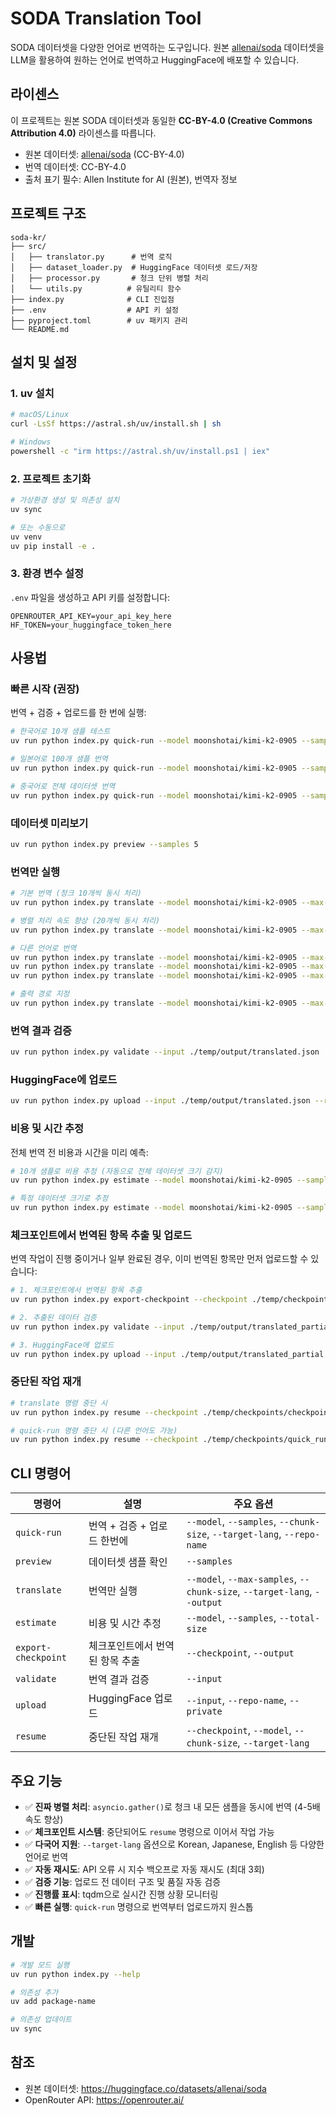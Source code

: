 # SODA Translation Tool

SODA 데이터셋을 다양한 언어로 번역하는 도구입니다. 원본 [allenai/soda](https://huggingface.co/datasets/allenai/soda) 데이터셋을 LLM을 활용하여 원하는 언어로 번역하고 HuggingFace에 배포할 수 있습니다.

## 라이센스

이 프로젝트는 원본 SODA 데이터셋과 동일한 **CC-BY-4.0 (Creative Commons Attribution 4.0)** 라이센스를 따릅니다.

- 원본 데이터셋: [allenai/soda](https://huggingface.co/datasets/allenai/soda) (CC-BY-4.0)
- 번역 데이터셋: CC-BY-4.0
- 출처 표기 필수: Allen Institute for AI (원본), 번역자 정보

## 프로젝트 구조

```
soda-kr/
├── src/
│   ├── translator.py      # 번역 로직
│   ├── dataset_loader.py  # HuggingFace 데이터셋 로드/저장
│   ├── processor.py       # 청크 단위 병렬 처리
│   └── utils.py          # 유틸리티 함수
├── index.py              # CLI 진입점
├── .env                  # API 키 설정
├── pyproject.toml        # uv 패키지 관리
└── README.md
```

## 설치 및 설정

### 1. uv 설치

```bash
# macOS/Linux
curl -LsSf https://astral.sh/uv/install.sh | sh

# Windows
powershell -c "irm https://astral.sh/uv/install.ps1 | iex"
```

### 2. 프로젝트 초기화

```bash
# 가상환경 생성 및 의존성 설치
uv sync

# 또는 수동으로
uv venv
uv pip install -e .
```

### 3. 환경 변수 설정

`.env` 파일을 생성하고 API 키를 설정합니다:

```env
OPENROUTER_API_KEY=your_api_key_here
HF_TOKEN=your_huggingface_token_here
```

## 사용법

### 빠른 시작 (권장)

번역 + 검증 + 업로드를 한 번에 실행:

```bash
# 한국어로 10개 샘플 테스트
uv run python index.py quick-run --model moonshotai/kimi-k2-0905 --samples 10 --target-lang Korean --repo-name username/soda-kr

# 일본어로 100개 샘플 번역
uv run python index.py quick-run --model moonshotai/kimi-k2-0905 --samples 100 --chunk-size 20 --target-lang Japanese --repo-name username/soda-ja

# 중국어로 전체 데이터셋 번역
uv run python index.py quick-run --model moonshotai/kimi-k2-0905 --samples 100000 --chunk-size 20 --target-lang Chinese --repo-name username/soda-zh
```

### 데이터셋 미리보기

```bash
uv run python index.py preview --samples 5
```

### 번역만 실행

```bash
# 기본 번역 (청크 10개씩 동시 처리)
uv run python index.py translate --model moonshotai/kimi-k2-0905 --max-samples 100 --target-lang Korean

# 병렬 처리 속도 향상 (20개씩 동시 처리)
uv run python index.py translate --model moonshotai/kimi-k2-0905 --max-samples 1000 --chunk-size 20 --target-lang Korean

# 다른 언어로 번역
uv run python index.py translate --model moonshotai/kimi-k2-0905 --max-samples 100 --target-lang Japanese
uv run python index.py translate --model moonshotai/kimi-k2-0905 --max-samples 100 --target-lang Spanish
uv run python index.py translate --model moonshotai/kimi-k2-0905 --max-samples 100 --target-lang "Simplified Chinese"

# 출력 경로 지정
uv run python index.py translate --model moonshotai/kimi-k2-0905 --max-samples 100 --target-lang Korean --output ./temp/output/my_translation.json
```

### 번역 결과 검증

```bash
uv run python index.py validate --input ./temp/output/translated.json
```

### HuggingFace에 업로드

```bash
uv run python index.py upload --input ./temp/output/translated.json --repo-name username/soda-kr
```

### 비용 및 시간 추정

전체 번역 전 비용과 시간을 미리 예측:

```bash
# 10개 샘플로 비용 추정 (자동으로 전체 데이터셋 크기 감지)
uv run python index.py estimate --model moonshotai/kimi-k2-0905 --samples 10

# 특정 데이터셋 크기로 추정
uv run python index.py estimate --model moonshotai/kimi-k2-0905 --samples 10 --total-size 100000
```

### 체크포인트에서 번역된 항목 추출 및 업로드

번역 작업이 진행 중이거나 일부 완료된 경우, 이미 번역된 항목만 먼저 업로드할 수 있습니다:

```bash
# 1. 체크포인트에서 번역된 항목 추출
uv run python index.py export-checkpoint --checkpoint ./temp/checkpoints/checkpoint.json --output ./temp/output/translated_partial.json

# 2. 추출된 데이터 검증
uv run python index.py validate --input ./temp/output/translated_partial.json

# 3. HuggingFace에 업로드
uv run python index.py upload --input ./temp/output/translated_partial.json --repo-name username/soda-kr-partial
```

### 중단된 작업 재개

```bash
# translate 명령 중단 시
uv run python index.py resume --checkpoint ./temp/checkpoints/checkpoint.json --model moonshotai/kimi-k2-0905 --chunk-size 20 --target-lang Korean

# quick-run 명령 중단 시 (다른 언어도 가능)
uv run python index.py resume --checkpoint ./temp/checkpoints/quick_run.json --model moonshotai/kimi-k2-0905 --chunk-size 20 --target-lang Japanese
```

## CLI 명령어

| 명령어 | 설명 | 주요 옵션 |
|--------|------|-----------|
| `quick-run` | 번역 + 검증 + 업로드 한번에 | `--model`, `--samples`, `--chunk-size`, `--target-lang`, `--repo-name` |
| `preview` | 데이터셋 샘플 확인 | `--samples` |
| `translate` | 번역만 실행 | `--model`, `--max-samples`, `--chunk-size`, `--target-lang`, `--output` |
| `estimate` | 비용 및 시간 추정 | `--model`, `--samples`, `--total-size` |
| `export-checkpoint` | 체크포인트에서 번역된 항목 추출 | `--checkpoint`, `--output` |
| `validate` | 번역 결과 검증 | `--input` |
| `upload` | HuggingFace 업로드 | `--input`, `--repo-name`, `--private` |
| `resume` | 중단된 작업 재개 | `--checkpoint`, `--model`, `--chunk-size`, `--target-lang` |

## 주요 기능

- ✅ **진짜 병렬 처리**: `asyncio.gather()`로 청크 내 모든 샘플을 동시에 번역 (4-5배 속도 향상)
- ✅ **체크포인트 시스템**: 중단되어도 `resume` 명령으로 이어서 작업 가능
- ✅ **다국어 지원**: `--target-lang` 옵션으로 Korean, Japanese, English 등 다양한 언어로 번역
- ✅ **자동 재시도**: API 오류 시 지수 백오프로 자동 재시도 (최대 3회)
- ✅ **검증 기능**: 업로드 전 데이터 구조 및 품질 자동 검증
- ✅ **진행률 표시**: tqdm으로 실시간 진행 상황 모니터링
- ✅ **빠른 실행**: `quick-run` 명령으로 번역부터 업로드까지 원스톱

## 개발

```bash
# 개발 모드 실행
uv run python index.py --help

# 의존성 추가
uv add package-name

# 의존성 업데이트
uv sync
```

## 참조

- 원본 데이터셋: https://huggingface.co/datasets/allenai/soda
- OpenRouter API: https://openrouter.ai/
